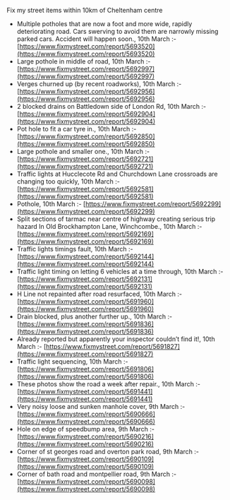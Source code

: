 Fix my street items within 10km of Cheltenham centre

<!-- fix_marker starts -->

- Multiple potholes that are now a foot and more wide, rapidly deteriorating road. Cars swerving to avoid them are narrowly missing parked cars. Accident will happen soon., 10th March :- [https://www.fixmystreet.com/report/5693520](https://www.fixmystreet.com/report/5693520)
- Large pothole in middle of road, 10th March :- [https://www.fixmystreet.com/report/5692997](https://www.fixmystreet.com/report/5692997)
- Verges churned up (by recent roadworks), 10th March :- [https://www.fixmystreet.com/report/5692956](https://www.fixmystreet.com/report/5692956)
- 2 blocked drains on Battledown side of London Rd, 10th March :- [https://www.fixmystreet.com/report/5692904](https://www.fixmystreet.com/report/5692904)
- Pot hole to fit a car tyre in., 10th March :- [https://www.fixmystreet.com/report/5692850](https://www.fixmystreet.com/report/5692850)
- Large pothole and smaller one., 10th March :- [https://www.fixmystreet.com/report/5692721](https://www.fixmystreet.com/report/5692721)
- Traffic lights at Hucclecote Rd and Churchdown Lane crossroads are changing too quickly, 10th March :- [https://www.fixmystreet.com/report/5692581](https://www.fixmystreet.com/report/5692581)
- Pothole, 10th March :- [https://www.fixmystreet.com/report/5692299](https://www.fixmystreet.com/report/5692299)
- Split sections of tarmac near centre of highway creating serious trip hazard In Old Brockhampton Lane, Winchcombe., 10th March :- [https://www.fixmystreet.com/report/5692169](https://www.fixmystreet.com/report/5692169)
- Traffic lights timings fault, 10th March :- [https://www.fixmystreet.com/report/5692144](https://www.fixmystreet.com/report/5692144)
- Traffic light timing on letting 6 vehicles at a time through, 10th March :- [https://www.fixmystreet.com/report/5692131](https://www.fixmystreet.com/report/5692131)
- H Line not repainted after road resurfaced, 10th March :- [https://www.fixmystreet.com/report/5691960](https://www.fixmystreet.com/report/5691960)
- Drain blocked, plus another further up., 10th March :- [https://www.fixmystreet.com/report/5691836](https://www.fixmystreet.com/report/5691836)
- Already reported but apparently your inspector couldn’t find it!, 10th March :- [https://www.fixmystreet.com/report/5691827](https://www.fixmystreet.com/report/5691827)
- Traffic light sequencing, 10th March :- [https://www.fixmystreet.com/report/5691806](https://www.fixmystreet.com/report/5691806)
- These photos show the road a week after repair., 10th March :- [https://www.fixmystreet.com/report/5691441](https://www.fixmystreet.com/report/5691441)
- Very noisy loose and sunken manhole cover, 9th March :- [https://www.fixmystreet.com/report/5690666](https://www.fixmystreet.com/report/5690666)
- Hole on edge of speedbump area, 9th March :- [https://www.fixmystreet.com/report/5690216](https://www.fixmystreet.com/report/5690216)
- Corner of st georges road and overton park road, 9th March :- [https://www.fixmystreet.com/report/5690109](https://www.fixmystreet.com/report/5690109)
- Corner of bath road and montpellier road, 9th March :- [https://www.fixmystreet.com/report/5690098](https://www.fixmystreet.com/report/5690098)

<!-- fix_marker ends -->